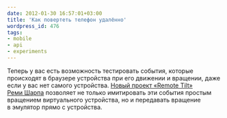 ```yaml
---
date: 2012-01-30 16:57:01+03:00
title: 'Как повертеть телефон удалённо'
wordpress_id: 476
tags:
- mobile
- api
- experiments
---
```


Теперь у вас есть возможность тестировать события, которые происходят в браузере устройства при его движении и вращении, даже если у вас нет самого устройства. [Новый проект «Remote Tilt» Реми Шарпа][1] позволяет не только имитировать эти события простым вращением виртуального устройства, но и передавать вращение в эмулятор прямо с устройства.

[1]: http://remote-tilt.com/

